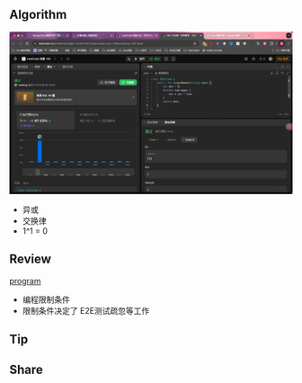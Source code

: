 ## Algorithm

![算法](../../../images/temp/sisyphus-2024-06-30-lc.png)
- 异或
- 交换律
- 1^1 = 0

## Review

[program](https://dev.to/joannaotmianowska/the-right-way-of-programming-3jda?ref=dailydev)
- 编程限制条件
- 限制条件决定了 E2E测试疏忽等工作

## Tip

## Share
